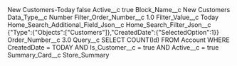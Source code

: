 <?xml version="1.0" encoding="UTF-8"?>
<CustomMetadata xmlns="http://soap.sforce.com/2006/04/metadata" xmlns:xsi="http://www.w3.org/2001/XMLSchema-instance" xmlns:xsd="http://www.w3.org/2001/XMLSchema">
    <label>New Customers-Today</label>
    <protected>false</protected>
    <values>
        <field>Active__c</field>
        <value xsi:type="xsd:boolean">true</value>
    </values>
    <values>
        <field>Block_Name__c</field>
        <value xsi:type="xsd:string">New Customers</value>
    </values>
    <values>
        <field>Data_Type__c</field>
        <value xsi:type="xsd:string">Number</value>
    </values>
    <values>
        <field>Filter_Order_Number__c</field>
        <value xsi:type="xsd:double">1.0</value>
    </values>
    <values>
        <field>Filter_Value__c</field>
        <value xsi:type="xsd:string">Today</value>
    </values>
    <values>
        <field>Home_Search_Additional_Field_Json__c</field>
        <value xsi:nil="true"/>
    </values>
    <values>
        <field>Home_Search_Filter_Json__c</field>
        <value xsi:type="xsd:string">{&quot;Type&quot;:{&quot;Objects&quot;:[&quot;Customers&quot;]},&quot;CreatedDate&quot;:{&quot;SelectedOption&quot;:1}}</value>
    </values>
    <values>
        <field>Order_Number__c</field>
        <value xsi:type="xsd:double">3.0</value>
    </values>
    <values>
        <field>Query__c</field>
        <value xsi:type="xsd:string">SELECT COUNT(Id) FROM Account WHERE CreatedDate = TODAY AND Is_Customer__c = true AND Active__c = true</value>
    </values>
    <values>
        <field>Summary_Card__c</field>
        <value xsi:type="xsd:string">Store_Summary</value>
    </values>
</CustomMetadata>

